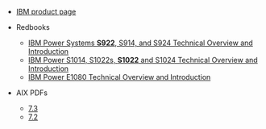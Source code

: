 -   [IBM product page](https://www.ibm.com/products/aix)

-   Redbooks

    -   [IBM Power Systems **S922**, S914, and S924 Technical Overview and Introduction](https://www.redbooks.ibm.com/abstracts/redp5497.html)
    -   [IBM Power S1014, S1022s, **S1022** and S1024 Technical Overview and Introduction](https://www.redbooks.ibm.com/abstracts/redp5675.html)
    -   [IBM Power E1080 Technical Overview and Introduction](https://www.redbooks.ibm.com/abstracts/redp5649.html)

-   AIX PDFs

    - [7.3](https://www.ibm.com/docs/en/aix/7.3)
    - [7.2](https://www.ibm.com/docs/en/aix/7.2)
